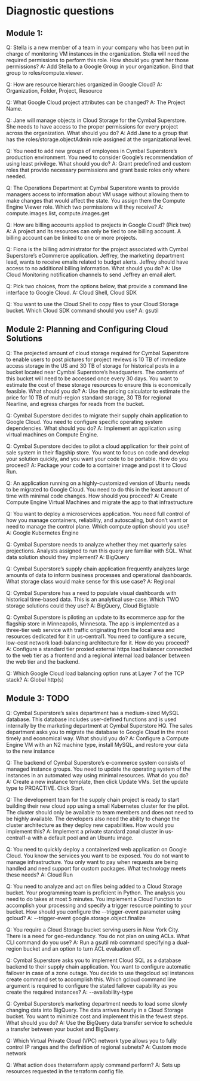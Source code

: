 # Diagnostic questions

## Module 1: 

Q: Stella is a new member of a team in your company who has been put in charge of monitoring VM instances in the organization. Stella will need the required permissions to perform this role. How should you grant her those permissions?
A: Add Stella to a Google Group in your organization. Bind that group to roles/compute.viewer.

Q: How are resource hierarchies organized in Google Cloud?
A: Organization, Folder, Project, Resource

Q: What Google Cloud project attributes can be changed?
A: The Project Name.

Q: Jane will manage objects in Cloud Storage for the Cymbal Superstore. She needs to have access to the proper permissions for every project across the organization. What should you do? 
A: Add Jane to a group that has the roles/storage.objectAdmin role assigned at the organizational level.

Q: You need to add new groups of employees in Cymbal Superstore’s production environment. You need to consider Google’s recommendation of using least privilege. What should you do? 
A: Grant predefined and custom roles that provide necessary permissions and grant basic roles only where needed.

Q: The Operations Department at Cymbal Superstore wants to provide managers access to information about VM usage without allowing them to make changes that would affect the state. You assign them the Compute Engine Viewer role. Which two permissions will they receive?
A: compute.images.list, compute.images.get

Q: How are billing accounts applied to projects in Google Cloud? (Pick two)
A: A project and its resources can only be tied to one billing account. A billing account can be linked to one or more projects.

Q: Fiona is the billing administrator for the project associated with Cymbal Superstore’s eCommerce application. Jeffrey, the marketing department lead, wants to receive emails related to budget alerts. Jeffrey should have access to no additional billing information. What should you do?
A: Use Cloud Monitoring notification channels to send Jeffrey an email alert.

Q: Pick two choices, from the options below, that provide a command line interface to Google Cloud.
A: Cloud Shell, Cloud SDK

Q: You want to use the Cloud Shell to copy files to your Cloud Storage bucket. Which Cloud SDK command should you use?
A: gsutil

## Module 2: Planning and Configuring Cloud Solutions

Q: The projected amount of cloud storage required for Cymbal Superstore to enable users to post pictures for project reviews is 10 TB of immediate access storage in the US and 30 TB of storage for historical posts in a bucket located near Cymbal Superstore’s headquarters. The contents of this bucket will need to be accessed once every 30 days. You want to estimate the cost of these storage resources to ensure this is economically feasible. What should you do?
A: Use the pricing calculator to estimate the price for 10 TB of multi-region standard storage, 30 TB for regional Nearline, and egress charges for reads from the bucket.

Q: Cymbal Superstore decides to migrate their supply chain application to Google Cloud. You need to configure specific operating system dependencies. What should you do?
A: Implement an application using virtual machines on Compute Engine.

Q: Cymbal Superstore decides to pilot a cloud application for their point of sale system in their flagship store. You want to focus on code and develop your solution quickly, and you want your code to be portable. How do you proceed?
A: Package your code to a container image and post it to Cloud Run.

Q: An application running on a highly-customized version of Ubuntu needs to be migrated to Google Cloud. You need to do this in the least amount of time with minimal code changes. How should you proceed?
A: Create Compute Engine Virtual Machines and migrate the app to that infrastructure

Q: You want to deploy a microservices application. You need full control of how you manage containers, reliability, and autoscaling, but don’t want or need to manage the control plane. Which compute option should you use?
A: Google Kubernetes Engine

Q: Cymbal Superstore needs to analyze whether they met quarterly sales projections. Analysts assigned to run this query are familiar with SQL. What data solution should they implement?
A: BigQuery

Q: Cymbal Superstore’s supply chain application frequently analyzes large amounts of data to inform business processes and operational dashboards. What storage class would make sense for this use case?
A: Regional

Q: Cymbal Superstore has a need to populate visual dashboards with historical time-based data. This is an analytical use-case. Which TWO storage solutions could they use? 
A: BigQuery, Cloud Bigtable

Q: Cymbal Superstore is piloting an update to its ecommerce app for the flagship store in Minneapolis, Minnesota. The app is implemented as a three-tier web service with traffic originating from the local area and resources dedicated for it in us-central1. You need to configure a secure, low-cost network load-balancing architecture for it. How do you proceed?
A: Configure a standard tier proxied external https load balancer connected to the web tier as a frontend and a regional internal load balancer between the web tier and the backend. 

Q: Which Google Cloud load balancing option runs at Layer 7 of the TCP stack?
A: Global http(s)

## Module 3: TODO

Q: Cymbal Superstore’s sales department has a medium-sized MySQL database. This database includes user-defined functions and is used internally by the marketing department at Cymbal Superstore HQ. The sales department asks you to migrate the database to Google Cloud in the most timely and economical way. What should you do?
A: Configure a Compute Engine VM with an N2 machine type, install MySQL, and restore your data to the new instance

Q: The backend of Cymbal Superstore’s e-commerce system consists of managed instance groups. You need to update the operating system of the instances in an automated way using minimal resources. What do you do?
A: Create a new instance template, then click Update VMs. Set the update type to PROACTIVE. Click Start.

Q: The development team for the supply chain project is ready to start building their new cloud app using a small Kubernetes cluster for the pilot. The cluster should only be available to team members and does not need to be highly available. The developers also need the ability to change the cluster architecture as they deploy new capabilities. How would you implement this?
A: Implement a private standard zonal cluster in us-central1-a with a default pool and an Ubuntu image.

Q: You need to quickly deploy a containerized web application on Google Cloud. You know the services you want to be exposed. You do not want to manage infrastructure. You only want to pay when requests are being handled and need support for custom packages. What technology meets these needs?
A: Cloud Run

Q: You need to analyze and act on files being added to a Cloud Storage bucket. Your programming team is proficient in Python. The analysis you need to do takes at most 5 minutes. You implement a Cloud Function to accomplish your processing and specify a trigger resource pointing to your bucket. How should you configure the --trigger-event parameter using gcloud?
A: --trigger-event google.storage.object.finalize

Q: You require a Cloud Storage bucket serving users in New York City. There is a need for geo-redundancy. You do not plan on using ACLs. What CLI command do you use?
A: Run a gsutil mb command specifying a dual-region bucket and an option to turn ACL evaluation off.

Q: Cymbal Superstore asks you to implement Cloud SQL as a database backend to their supply chain application. You want to configure automatic failover in case of a zone outage. You decide to use thegcloud sql instances create command set to accomplish this. Which gcloud command line argument is required to configure the stated failover capability as you create the required instances?
A: --availability-type

Q: Cymbal Superstore’s marketing department needs to load some slowly changing data into BigQuery. The data arrives hourly in a Cloud Storage bucket. You want to minimize cost and implement this in the fewest steps. What should you do?
A: Use the BigQuery data transfer service to schedule a transfer between your bucket and BigQuery.

Q: Which Virtual Private Cloud (VPC) network type allows you to fully control IP ranges and the definition of regional subnets?
A: Custom mode network

Q: What action does theterraform apply command perform?
A: Sets up resources requested in the terraform config file.